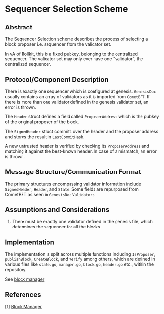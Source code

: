 # Sequencer Selection Scheme

## Abstract

The Sequencer Selection scheme describes the process of selecting a block proposer i.e. sequencer from the validator set.

In vA of Rollkit, this is a fixed pubkey, belonging to the centralized sequencer. The validator set may only ever have one "validator", the centralized sequencer.

## Protocol/Component Description

There is exactly one sequencer which is configured at genesis. `GenesisDoc` usually contains an array of validators as it is imported from `CometBFT`. If there is more than one validator defined
in the genesis validator set, an error is thrown.

The `Header` struct defines a field called `ProposerAddress` which is the pubkey of the original proposer of the block.

The `SignedHeader` struct commits over the header and the proposer address and stores the result in `LastCommitHash`.

A new untrusted header is verified by checking its `ProposerAddress` and matching it against the best-known header. In case of a mismatch, an error is thrown.

## Message Structure/Communication Format

The primary structures encompassing validator information include `SignedHeader`, `Header`, and `State`. Some fields are repurposed from CometBFT as seen in `GenesisDoc` `Validators`.

## Assumptions and Considerations

1. There must be exactly one validator defined in the genesis file, which determines the sequencer for all the blocks.

## Implementation

The implementation is split across multiple functions including `IsProposer`, `publishBlock`, `CreateBlock`, and `Verify` among others, which are defined in various files like `state.go`, `manager.go`, `block.go`, `header.go` etc., within the repository.

See [block manager]

## References

[1] [Block Manager][block manager]

[block manager]: https://github.com/rollkit/rollkit/blob/v0.11.x/block/block-manager.md
